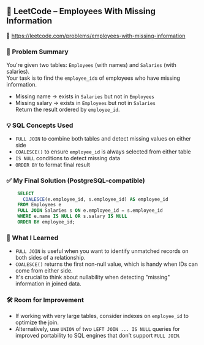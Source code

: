 ## 🧠 LeetCode – Employees With Missing Information  
🔗 https://leetcode.com/problems/employees-with-missing-information

### 📌 Problem Summary  
You're given two tables: `Employees` (with names) and `Salaries` (with salaries).  
Your task is to find the `employee_id`s of employees who have missing information.  
- Missing name → exists in `Salaries` but not in `Employees`  
- Missing salary → exists in `Employees` but not in `Salaries`  
Return the result ordered by `employee_id`.

### 💡 SQL Concepts Used  
- `FULL JOIN` to combine both tables and detect missing values on either side  
- `COALESCE()` to ensure `employee_id` is always selected from either table  
- `IS NULL` conditions to detect missing data  
- `ORDER BY` to format final result  

### ✅ My Final Solution (PostgreSQL-compatible)
```sql
    SELECT 
      COALESCE(e.employee_id, s.employee_id) AS employee_id
    FROM Employees e
    FULL JOIN Salaries s ON e.employee_id = s.employee_id
    WHERE e.name IS NULL OR s.salary IS NULL
    ORDER BY employee_id;
```
### 💬 What I Learned  
- `FULL JOIN` is useful when you want to identify unmatched records on both sides of a relationship.  
- `COALESCE()` returns the first non-null value, which is handy when IDs can come from either side.  
- It's crucial to think about nullability when detecting "missing" information in joined data.  

### 🛠️ Room for Improvement  
- If working with very large tables, consider indexes on `employee_id` to optimize the join.  
- Alternatively, use `UNION` of two `LEFT JOIN ... IS NULL` queries for improved portability to SQL engines that don’t support `FULL JOIN`.
